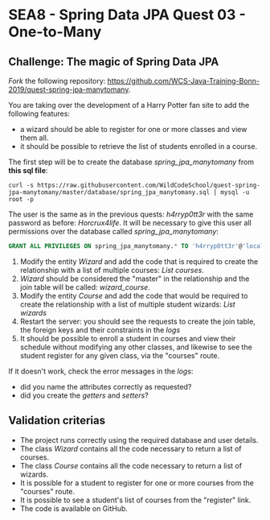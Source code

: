 # SEA8 - Spring Data JPA Quest 03 - One-to-Many

## Challenge: The magic of Spring Data JPA

*Fork* the following repository: https://github.com/WCS-Java-Training-Bonn-2019/quest-spring-jpa-manytomany.

You are taking over the development of a Harry Potter fan site to add the following features:

- a wizard should be able to register for one or more classes and view them all.
- it should be possible to retrieve the list of students enrolled in a course.

The first step will be to create the database *spring_jpa_manytomany* from **this sql file**:

```
curl -s https://raw.githubusercontent.com/WildCodeSchool/quest-spring-jpa-manytomany/master/database/spring_jpa_manytomany.sql | mysql -u root -p
```

The user is the same as in the previous quests: *h4rryp0tt3r* with the same password as before: *Horcrux4life*.
It will be necessary to give this user all permissions over the database called *spring_jpa_manytomany*:

```SQL
GRANT ALL PRIVILEGES ON spring_jpa_manytomany.* TO 'h4rryp0tt3r'@'localhost';
```

1. Modify the entity *Wizard* and add the code that is required to create the relationship with a list of multiple courses: *List<Course> courses*.
2. *Wizard* should be considered the "master" in the relationship and the join table will be called: *wizard_course*.
3. Modify the entity *Course* and add the code that would be required to create the relationship with a list of multiple student wizards: *List<Wizard> wizards*
4. Restart the server: you should see the requests to create the join table, the foreign keys and their constraints in the *logs*
5. It should be possible to enroll a student in courses and view their schedule without modifying any other classes, and likewise to see the student register for any given class, via the "courses" route.

If it doesn't work, check the error messages in the *logs*:

- did you name the attributes correctly as requested?
- did you create the *getters* and *setters*?

## Validation criterias

- The project runs correctly using the required database and user details.
- The class *Wizard* contains all the code necessary to return a list of courses.
- The class *Course* contains all the code necessary to return a list of wizards.
- It is possible for a student to register for one or more courses from the "courses" route.
- It is possible to see a student's list of courses from the "register" link.
- The code is available on GitHub.
